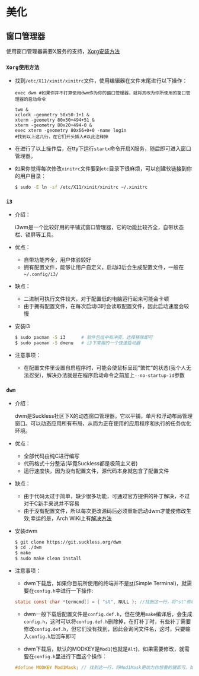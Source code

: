 # 美化
## 窗口管理器

使用窗口管理器需要X服务的支持，[Xorg安装方法](initial-configuration.md#xorg)

### `Xorg使用方法`

- 找到`/etc/X11/xinit/xinitrc`文件，使用编辑器在文件末尾进行以下操作：

  ```
  exec dwm #如果你并不打算使用dwm作为你的窗口管理器，就将其改为你所使用的窗口管理器的启动命令

  twm &
  xclock -geometry 50x50-1+1 &
  xterm -geometry 80x50+494+51 &
  xterm -geometry 80x20+494-0 &
  exec xterm -geometry 80x66+0+0 -name login
  #找到以上这几行，在它们开头插入#以此注释掉
  ```

- 在进行了以上操作后，在tty下运行`startx`命令开启X服务，随后即可进入窗口管理器。

- 如果你觉得每次修改`xinitrc`文件要到`etc`目录下很麻烦，可以创建软链接到你的用户目录：

  ```bash
  $ sudo -E ln -sf /etc/X11/xinit/xinitrc ~/.xinitrc
  ```

### `i3`

- 介绍：

  i3wm是一个比较好用的平铺式窗口管理器，它的功能比较齐全，自带状态栏、锁屏等工具。

- 优点：

  - 自带功能齐全，用户体验较好
  - 拥有配置文件，能够让用户自定义，启动i3后会生成配置文件，一般在`~/.config/i3/`

- 缺点：

  - 二进制可执行文件较大，对于配置低的电脑运行起来可能会卡顿
  - 由于拥有配置文件，在每次启动i3时会读取配置文件，因此启动速度会较慢

- 安装i3

  ```bash
  $ sudo pacman -S i3      # 软件包组中有冲突，选择移除即可
  $ sudo pacman -S dmenu   # i3下常用的一个快速启动器
  ```

- 注意事项：

  - 在配置文件里设置自启程序时，可能会使鼠标呈现"繁忙"的状态(我个人无法忍受)，解决办法就是在程序启动命令之前加上`--no-startup-id`参数

### `dwm`

- 介绍：

  dwm是Suckless社区下X的动态窗口管理器。它以平铺，单片和浮动布局管理窗口。可以动态应用所有布局，从而为正在使用的应用程序和执行的任务优化环境。

- 优点：

  - 全部代码由纯C进行编写
  - 代码格式十分整洁(毕竟Suckless都是极简主义者)
  - 运行速度快，因为没有配置文件，源代码本身就包含了配置文件

- 缺点：

  - 由于代码太过于简单，缺少很多功能，可通过官方提供的补丁解决，不过对于C新手来说并不容易
  - 由于没有配置文件，所以每次更改源码后必须重新启动dwm才能使修改生效;幸运的是，Arch WiKi上有[解决方法](https://wiki.archlinux.org/index.php/Dwm)

- 安装dwm

  ```bash
  $ git clone https://git.suckless.org/dwm
  $ cd ./dwm
  $ make
  $ sudo make clean install
  ```
- 注意事项：
  - dwm下载后，如果你目前所使用的终端并不是[st](https://st.suckless.org/)(Simple Terminal)，就需要在`config.h`中进行一下操作:
  ```c
  static const char *termcmd[] = { "st", NULL }; //找到这一行，将"st"修改为你现在用的终端的启动命令
  ```

  - dwm一般下载后配置文件是`config.def.h`，但在使用`make`编译后，会生成`config.h`，这时可以将`config.def.h`删除掉，在打补丁时，有些补丁需要修改`config.def.h`，但它们没有找到，因此会询问文件名，这时，只要输入`config.h`后回车即可

  - dwm下载后，默认的MODKEY是`Mod1`(也就是`Alt`)，如果需要修改，就需要在`config.h`里进行下面这个操作：
  ```c
  #define MODKEY Mod1Mask; // 找到这一行，将Mod1Mask更改为你想要的键即可。如果要改为Win键，就将其改为Mod4Mask
  ```
